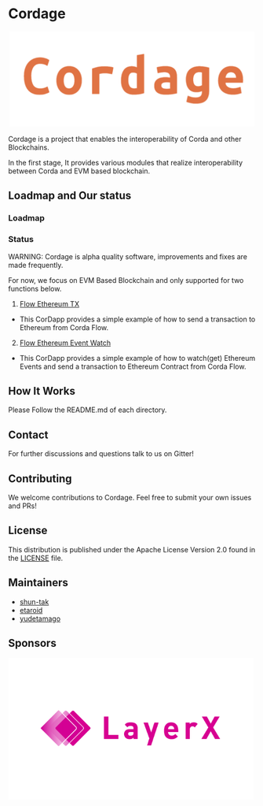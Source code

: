 # Cordage

<p align="center">
  <img src="./docs/images/logo.png" alt="Cordage" width="500">
</p>

Cordage is a project that enables the interoperability of Corda and other Blockchains.

In the first stage, It provides various modules that realize interoperability between Corda and EVM based blockchain.

## Loadmap and Our status

### Loadmap


### Status
WARNING: Cordage is alpha quality software, improvements and fixes are made frequently.

For now, we focus on EVM Based Blockchain and only supported for two functions below.

1. [Flow Ethereum TX](./flow-ethereum-tx)
- This CorDapp provides a simple example of how to send a transaction to Ethereum from Corda Flow.

2. [Flow Ethereum Event Watch](./flow-ethereum-event-watch)
- This CorDapp provides a simple example of how to watch(get) Ethereum Events and send a transaction to Ethereum Contract from Corda Flow.




## How It Works

Please Follow the README.md of each directory.

## Contact
For further discussions and questions talk to us on Gitter!

## Contributing
We welcome contributions to Cordage.
Feel free to submit your own issues and PRs!

## License
This distribution is published under the Apache License Version 2.0 found in the [LICENSE](./LICENSE) file.

## Maintainers

- [shun-tak](https://github.com/shun-tak)
- [etaroid](https://github.com/etaroid)
- [yudetamago](https://github.com/yudetamago)

## Sponsors
<a href="https://layerx.co.jp/en/"><img src="./docs/images/layerx.png" alt="LayerX" width="500"></a><br />
